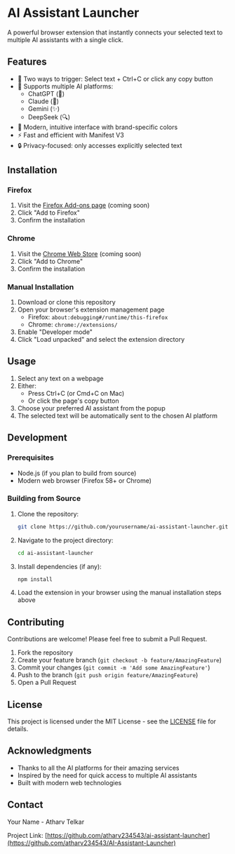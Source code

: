 # AI Assistant Launcher

A powerful browser extension that instantly connects your selected text to multiple AI assistants with a single click.

## Features

- 🔄 Two ways to trigger: Select text + Ctrl+C or click any copy button
- 🤖 Supports multiple AI platforms:
  - ChatGPT (🤖)
  - Claude (🧠)
  - Gemini (✨)
  - DeepSeek (🔍)
- 🎨 Modern, intuitive interface with brand-specific colors
- ⚡ Fast and efficient with Manifest V3
- 🔒 Privacy-focused: only accesses explicitly selected text

## Installation

### Firefox
1. Visit the [Firefox Add-ons page](https://addons.mozilla.org/) (coming soon)
2. Click "Add to Firefox"
3. Confirm the installation

### Chrome
1. Visit the [Chrome Web Store](https://chrome.google.com/webstore/) (coming soon)
2. Click "Add to Chrome"
3. Confirm the installation

### Manual Installation
1. Download or clone this repository
2. Open your browser's extension management page
   - Firefox: `about:debugging#/runtime/this-firefox`
   - Chrome: `chrome://extensions/`
3. Enable "Developer mode"
4. Click "Load unpacked" and select the extension directory

## Usage

1. Select any text on a webpage
2. Either:
   - Press Ctrl+C (or Cmd+C on Mac)
   - Or click the page's copy button
3. Choose your preferred AI assistant from the popup
4. The selected text will be automatically sent to the chosen AI platform

## Development

### Prerequisites
- Node.js (if you plan to build from source)
- Modern web browser (Firefox 58+ or Chrome)

### Building from Source
1. Clone the repository:
   ```bash
   git clone https://github.com/yourusername/ai-assistant-launcher.git
   ```
2. Navigate to the project directory:
   ```bash
   cd ai-assistant-launcher
   ```
3. Install dependencies (if any):
   ```bash
   npm install
   ```
4. Load the extension in your browser using the manual installation steps above

## Contributing

Contributions are welcome! Please feel free to submit a Pull Request.

1. Fork the repository
2. Create your feature branch (`git checkout -b feature/AmazingFeature`)
3. Commit your changes (`git commit -m 'Add some AmazingFeature'`)
4. Push to the branch (`git push origin feature/AmazingFeature`)
5. Open a Pull Request

## License

This project is licensed under the MIT License - see the [LICENSE](LICENSE) file for details.

## Acknowledgments

- Thanks to all the AI platforms for their amazing services
- Inspired by the need for quick access to multiple AI assistants
- Built with modern web technologies

## Contact

Your Name - Atharv Telkar

Project Link: [https://github.com/atharv234543/ai-assistant-launcher](https://github.com/atharv234543/AI-Assistant-Launcher) 
